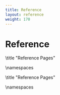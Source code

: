 ```yaml
---
title: Reference
layout: reference
weight: 170
---
```

Reference
===



\title "Reference Pages"

\namespaces
  





\title "Reference Pages"

\namespaces
  

